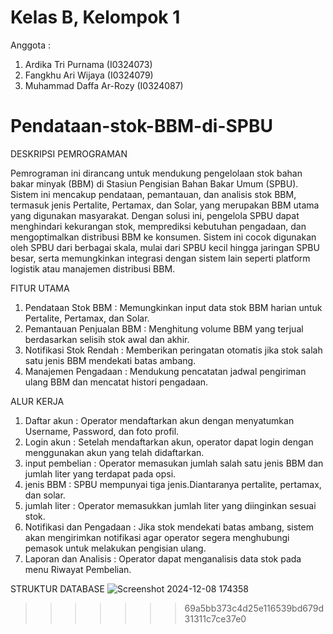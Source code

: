 # Kelas B, Kelompok 1
Anggota :
1. Ardika Tri Purnama (I0324073)
2. Fangkhu Ari Wijaya (I0324079)
3. Muhammad Daffa Ar-Rozy (I0324087)
   
# Pendataan-stok-BBM-di-SPBU
DESKRIPSI PEMROGRAMAN

Pemrograman ini dirancang untuk mendukung pengelolaan stok bahan bakar minyak (BBM) di Stasiun Pengisian Bahan Bakar Umum (SPBU). Sistem ini mencakup pendataan, pemantauan, dan analisis stok BBM, termasuk jenis Pertalite, Pertamax, dan Solar, yang merupakan BBM utama yang digunakan masyarakat. Dengan solusi ini, pengelola SPBU dapat menghindari kekurangan stok, memprediksi kebutuhan pengadaan, dan mengoptimalkan distribusi BBM ke konsumen. Sistem ini cocok digunakan oleh SPBU dari berbagai skala, mulai dari SPBU kecil hingga jaringan SPBU besar, serta memungkinkan integrasi dengan sistem lain seperti platform logistik atau manajemen distribusi BBM.

FITUR UTAMA 
1. Pendataan Stok BBM : Memungkinkan input data stok BBM harian untuk Pertalite, Pertamax, dan Solar.
2. Pemantauan Penjualan BBM : Menghitung volume BBM yang terjual berdasarkan selisih stok awal dan akhir.
3. Notifikasi Stok Rendah : Memberikan peringatan otomatis jika stok salah satu jenis BBM mendekati batas ambang.
4. Manajemen Pengadaan : Mendukung pencatatan jadwal pengiriman ulang BBM dan mencatat histori pengadaan.

ALUR KERJA
1. Daftar akun : Operator mendaftarkan akun dengan menyatumkan Username, Password, dan foto profil.
2. Login akun : Setelah mendaftarkan akun, operator dapat login dengan menggunakan akun yang telah didaftarkan.
3. input pembelian : Operator memasukan jumlah salah satu jenis BBM dan jumlah liter yang terdapat pada opsi.
4. jenis BBM : SPBU mempunyai tiga jenis.Diantaranya pertalite, pertamax, dan solar.
5. jumlah liter : Operator memasukkan jumlah liter yang diinginkan sesuai stok.
6. Notifikasi dan Pengadaan : Jika stok mendekati batas ambang, sistem akan mengirimkan notifikasi agar operator segera menghubungi pemasok untuk melakukan pengisian ulang.
7. Laporan dan Analisis : Operator dapat menganalisis data stok pada menu Riwayat Pembelian.

STRUKTUR DATABASE
![Screenshot 2024-12-08 174358](https://github.com/user-attachments/assets/9f1c0cd1-e212-470f-a235-9d55aeceec47)
>>>>>>> 69a5bb373c4d25e116539bd679d31311c7ce37e0





